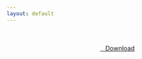 ```yaml
---
layout: default
---
```


<br />

<br />

<center>
<a href="https://drive.google.com/uc?authuser=0&id=1u2tpyOjYJEmh10vZvbHv4QXPGo7pnCnH&export=download" class="hbt"><i class="fa fa-chevron-down" aria-hidden="true"></i>&nbsp; &nbsp;Download</a>
</center><br />

<br />
